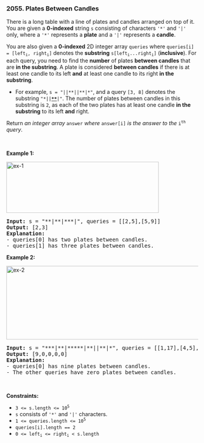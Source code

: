 <h3 align="left"> 2055. Plates Between Candles</h3>
<div><p>There is a long table with a line of plates and candles arranged on top of it. You are given a <strong>0-indexed</strong> string <code>s</code> consisting of characters <code>'*'</code> and <code>'|'</code> only, where a <code>'*'</code> represents a <strong>plate</strong> and a <code>'|'</code> represents a <strong>candle</strong>.</p>

<p>You are also given a <strong>0-indexed</strong> 2D integer array <code>queries</code> where <code>queries[i] = [left<sub>i</sub>, right<sub>i</sub>]</code> denotes the <strong>substring</strong> <code>s[left<sub>i</sub>...right<sub>i</sub>]</code> (<strong>inclusive</strong>). For each query, you need to find the <strong>number</strong> of plates <strong>between candles</strong> that are <strong>in the substring</strong>. A plate is considered <strong>between candles</strong> if there is at least one candle to its left <strong>and</strong> at least one candle to its right <strong>in the substring</strong>.</p>

<ul>
	<li>For example, <code>s = "||**||**|*"</code>, and a query <code>[3, 8]</code> denotes the substring <code>"*||<strong><u>**</u></strong>|"</code>. The number of plates between candles in this substring is <code>2</code>, as each of the two plates has at least one candle <strong>in the substring</strong> to its left <strong>and</strong> right.</li>
</ul>

<p>Return <em>an integer array</em> <code>answer</code> <em>where</em> <code>answer[i]</code> <em>is the answer to the</em> <code>i<sup>th</sup></code> <em>query</em>.</p>

<p>&nbsp;</p>
<p><strong>Example 1:</strong></p>
<img alt="ex-1" src="https://assets.leetcode.com/uploads/2021/10/04/ex-1.png" style="width: 400px; height: 134px;">
<pre><strong>Input:</strong> s = "**|**|***|", queries = [[2,5],[5,9]]
<strong>Output:</strong> [2,3]
<strong>Explanation:</strong>
- queries[0] has two plates between candles.
- queries[1] has three plates between candles.
</pre>

<p><strong>Example 2:</strong></p>
<img alt="ex-2" src="https://assets.leetcode.com/uploads/2021/10/04/ex-2.png" style="width: 600px; height: 193px;">
<pre><strong>Input:</strong> s = "***|**|*****|**||**|*", queries = [[1,17],[4,5],[14,17],[5,11],[15,16]]
<strong>Output:</strong> [9,0,0,0,0]
<strong>Explanation:</strong>
- queries[0] has nine plates between candles.
- The other queries have zero plates between candles.
</pre>

<p>&nbsp;</p>
<p><strong>Constraints:</strong></p>

<ul>
	<li><code>3 &lt;= s.length &lt;= 10<sup>5</sup></code></li>
	<li><code>s</code> consists of <code>'*'</code> and <code>'|'</code> characters.</li>
	<li><code>1 &lt;= queries.length &lt;= 10<sup>5</sup></code></li>
	<li><code>queries[i].length == 2</code></li>
	<li><code>0 &lt;= left<sub>i</sub> &lt;= right<sub>i</sub> &lt; s.length</code></li>
</ul>
</div>